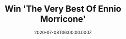 ---
campaign-uuid: "c-6e0d8129-78f1-443a-90d1-2ae3e6fc1a14"
type: "Competition"
category: "Music"
date: "2020-07-08T06:00:00.000Z"
end-date: "2020-09-08T23:59:00.000Z"
disable-form: false
is_promoted: false
has_entry_page: true
title: "Win 'The Very Best Of Ennio Morricone'"
competition-description: "<p>We are giving away an excellent collection of materpieces\
  \ composed by the great Ennio Morricone featuring music from The Battle of Algiers,\
  \ Sacco & Vanzetti, A Fistful of Dollars, Once Upon A Time in the West, Once Upon\
  \ a Time in America, My Name Is Nobody, Gabriel's Oboe, The Mission & many more.</p>Don't\
  \ think twice and click below for a chance to win such an amazing album.</p>\n"
hero-header: "Win 'The Very Best Of Ennio Morricone'"
terms-confirmation: "N/A"
banner-img: "https://assets.expresslyapp.com/asset-3c856728-ec0d-4a09-96e1-79fc3ee39e61.jpg"
logo-left-href: "aaa.nme.com"
logo-left-image: "https://assets.expresslyapp.com/asset-44587cac-aaa9-4690-886d-30b8d680b249.jpg"
logo-left-title: "NME AAA"
bg-image-hero: "https://assets.expresslyapp.com/asset-2ecb534a-72de-4a18-9863-4b8175085d64.jpg"
bg-image-first: "https://assets.expresslyapp.com/asset-7892cde2-1ab0-4f5f-b6a4-33d95b7262f8.jpg"
section1-content: "<p>Ennio Morricone anthologies come and go, and there are always\
  \ several to choose from. But as so many recycle the same tracks, one might be forgiven\
  \ for thinking Morricone had only scored a dozen or so movies rather than something\
  \ over 300. This makes picking a collection difficult, but this disc can be recommended\
  \ for particularly polished remastered sound and, with 20 tracks, a lengthy 75 minutes'\
  \ playing time.</p>\n<p>Click below for a chance to win.</p>\n"
entry-title: "Win 'The Very Best Of Ennio Morricone'"
entry-content: "<p>Enter the draw to win 'The Very Best Of Ennio Morricone' by completing\
  \ the form below before 23:59 on the 8th of September 2020.</p>\n"
has-winner: false
prize-description: "The Very Best Of Ennio Morricone"
special-conditions: "Multiple entries are allowed up to one every day."
country-restrictions:
- "GB"
---